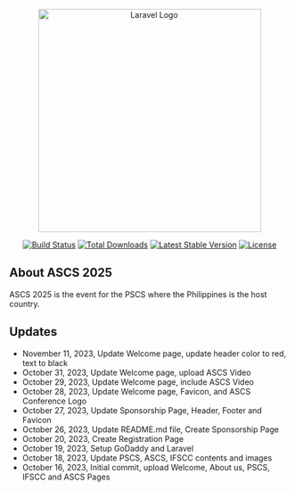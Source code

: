 <p align="center"><a href="https://laravel.com" target="_blank"><img src="https://raw.githubusercontent.com/laravel/art/master/logo-lockup/5%20SVG/2%20CMYK/1%20Full%20Color/laravel-logolockup-cmyk-red.svg" width="400" alt="Laravel Logo"></a></p>

<p align="center">
<a href="https://github.com/laravel/framework/actions"><img src="https://github.com/laravel/framework/workflows/tests/badge.svg" alt="Build Status"></a>
<a href="https://packagist.org/packages/laravel/framework"><img src="https://img.shields.io/packagist/dt/laravel/framework" alt="Total Downloads"></a>
<a href="https://packagist.org/packages/laravel/framework"><img src="https://img.shields.io/packagist/v/laravel/framework" alt="Latest Stable Version"></a>
<a href="https://packagist.org/packages/laravel/framework"><img src="https://img.shields.io/packagist/l/laravel/framework" alt="License"></a>
</p>

## About ASCS 2025

ASCS 2025 is the event for the PSCS where the Philippines is the host country.

## Updates
- November 11, 2023, Update Welcome page, update header color to red, text to black
- October 31, 2023, Update Welcome page, upload ASCS Video
- October 29, 2023, Update Welcome page, include ASCS Video
- October 28, 2023, Update Welcome page, Favicon, and ASCS Conference Logo
- October 27, 2023, Update Sponsorship Page, Header, Footer and Favicon
- October 26, 2023, Update README.md file, Create Sponsorship Page
- October 20, 2023, Create Registration Page
- October 19, 2023, Setup GoDaddy and Laravel
- October 18, 2023, Update PSCS, ASCS, IFSCC contents and images
- October 16, 2023, Initial commit, upload Welcome, About us, PSCS, IFSCC and ASCS Pages
